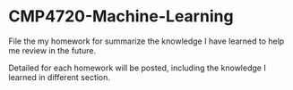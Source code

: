 # CMP4720-Machine-Learning
File the my homework for summarize the knowledge I have learned to help me review in the future.



Detailed for each homework will be posted, including the knowledge I learned in different section.